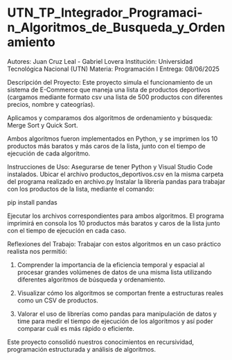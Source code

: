 # UTN_TP_Integrador_Programaci-n_Algoritmos_de_Busqueda_y_Ordenamiento

Autores: Juan Cruz Leal - Gabriel Lovera
Institución: Universidad Tecnológica Nacional (UTN)
Materia: Programación I
Entrega: 08/06/2025

Descripción del Proyecto:
Este proyecto simula el funcionamiento de un sistema de E-Commerce que maneja una lista de productos deportivos (cargamos mediante formato csv una lista de 500 productos con diferentes precios, nombre y cateogrías).

Aplicamos y comparamos dos algoritmos de ordenamiento y búsqueda: Merge Sort y Quick Sort.

Ambos algoritmos fueron implementados en Python, y se imprimen los 10 productos más baratos y más caros de la lista, junto con el tiempo de ejecución de cada algoritmo.

 Instrucciones de Uso:
 Asegurarse de tener Python y Visual Studio Code instalados.
 Ubicar el archivo productos_deportivos.csv en la misma carpeta del programa realizado en archivo.py
 Instalar la librería pandas para trabajar con los productos de la lista, mediante el comando:
 
   pip install pandas
   
Ejecutar los archivos correspondientes para ambos algoritmos.
El programa imprimirá en consola los 10 productos más baratos y caros de la lista junto con el tiempo de ejecución en cada caso.

Reflexiones del Trabajo:
Trabajar con estos algoritmos en un caso práctico realista nos permitió:

1. Comprender la importancia de la eficiencia temporal y espacial al procesar grandes volúmenes de datos de una misma lista utilizando diferentes algoritmos de búsqueda y ordenamiento.

2. Visualizar cómo los algoritmos se comportan frente a estructuras reales como un CSV de productos.

3. Valorar el uso de librerías como pandas para manipulación de datos y time para medir el tiempo de ejecución de los algoritmos y así poder comparar cuál es más rápido o eficiente.


Este proyecto consolidó nuestros conocimientos  en recursividad, programación estructurada y análisis de algoritmos.









